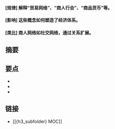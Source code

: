 #### [规律] 解释“贸易网络”、“商人行会”、“商品货币”等。


#### [影响] 这些概念如何塑造了经济体系。


#### [类比] 商人网络如社交网络，通过关系扩展。


## 摘要


## 要点

- 
- 
- 

## 链接

- [[{h3_subfolder} MOC]]

